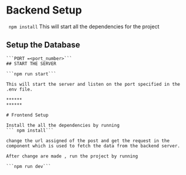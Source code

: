 # Backend Setup
``` npm install```
This will start all the dependencies for the project
## Setup the Database
```MongoDB_URi = mongodb://localhost:27017/<db_name>
```PORT =<port_number>```
## START THE SERVER

```npm run start```

This will start the server and listen on the port specified in the .env file.

******
******

# Frontend Setup

Install the all the dependencies by running
``` npm install```

change the url assigned of the post and get the request in the component which is used to fetch the data from the backend server.

After change are made , run the project by running

```npm run dev``` 
